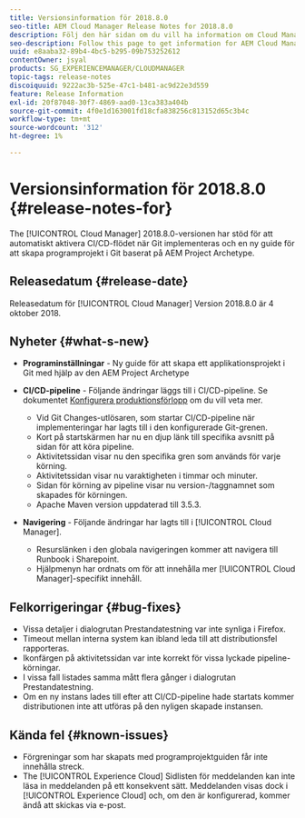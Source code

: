 ```yaml
---
title: Versionsinformation för 2018.8.0
seo-title: AEM Cloud Manager Release Notes for 2018.8.0
description: Följ den här sidan om du vill ha information om Cloud Manager version 2018.8.0.
seo-description: Follow this page to get information for AEM Cloud Manager Release 2018.8.0.
uuid: e8aaba32-89b4-4bc5-b295-09b753252612
contentOwner: jsyal
products: SG_EXPERIENCEMANAGER/CLOUDMANAGER
topic-tags: release-notes
discoiquuid: 9222ac3b-525e-47c1-b481-ac9d22e3d559
feature: Release Information
exl-id: 20f87048-30f7-4869-aad0-13ca383a404b
source-git-commit: 4f0e1d163001fd18cfa838256c813152d65c3b4c
workflow-type: tm+mt
source-wordcount: '312'
ht-degree: 1%

---
```


# Versionsinformation för 2018.8.0 {#release-notes-for}

The [!UICONTROL Cloud Manager] 2018.8.0-versionen har stöd för att automatiskt aktivera CI/CD-flödet när Git implementeras och en ny guide för att skapa programprojekt i Git baserat på AEM Project Archetype.

## Releasedatum {#release-date}

Releasedatum för [!UICONTROL Cloud Manager] Version 2018.8.0 är 4 oktober 2018.

## Nyheter {#what-s-new}

* **Programinställningar** - Ny guide för att skapa ett applikationsprojekt i Git med hjälp av den AEM Project Archetype

* **CI/CD-pipeline** - Följande ändringar läggs till i CI/CD-pipeline. Se dokumentet [Konfigurera produktionsförlopp](configuring-production-pipelines.md) om du vill veta mer.

   * Vid Git Changes-utlösaren, som startar CI/CD-pipeline när implementeringar har lagts till i den konfigurerade Git-grenen.
   * Kort på startskärmen har nu en djup länk till specifika avsnitt på sidan för att köra pipeline.
   * Aktivitetssidan visar nu den specifika gren som används för varje körning.
   * Aktivitetssidan visar nu varaktigheten i timmar och minuter.
   * Sidan för körning av pipeline visar nu version-/taggnamnet som skapades för körningen.
   * Apache Maven version uppdaterad till 3.5.3.

* **Navigering** - Följande ändringar har lagts till i [!UICONTROL Cloud Manager].

   * Resurslänken i den globala navigeringen kommer att navigera till Runbook i Sharepoint.
   * Hjälpmenyn har ordnats om för att innehålla mer [!UICONTROL Cloud Manager]-specifikt innehåll.

## Felkorrigeringar {#bug-fixes}

* Vissa detaljer i dialogrutan Prestandatestning var inte synliga i Firefox.
* Timeout mellan interna system kan ibland leda till att distributionsfel rapporteras.
* Ikonfärgen på aktivitetssidan var inte korrekt för vissa lyckade pipeline-körningar.
* I vissa fall listades samma mått flera gånger i dialogrutan Prestandatestning.
* Om en ny instans lades till efter att CI/CD-pipeline hade startats kommer distributionen inte att utföras på den nyligen skapade instansen.

## Kända fel {#known-issues}

* Förgreningar som har skapats med programprojektguiden får inte innehålla streck.
* The [!UICONTROL Experience Cloud] Sidlisten för meddelanden kan inte läsa in meddelanden på ett konsekvent sätt. Meddelanden visas dock i [!UICONTROL Experience Cloud] och, om den är konfigurerad, kommer ändå att skickas via e-post.
